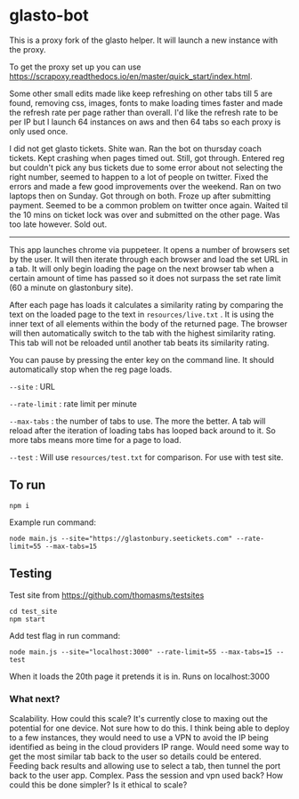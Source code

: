 # glasto-bot

This is a proxy fork of the glasto helper. It will launch a new instance with the proxy.

To get the proxy set up you can use https://scrapoxy.readthedocs.io/en/master/quick_start/index.html. 

Some other small edits made like keep refreshing on other tabs till 5 are found, removing css, images, fonts to make loading times faster and made the refresh rate per page rather than overall. I'd like the refresh rate to be per IP but I launch 64 instances on aws and then 64 tabs so each proxy is only used once.

I did not get glasto tickets. Shite wan. 
Ran the bot on thursday coach tickets. Kept crashing when pages timed out. Still, got through. Entered reg but couldn't pick any bus tickets due to some error about not selecting the right number, seemed to happen to a lot of people on twitter. 
Fixed the errors and made a few good improvements over the weekend. Ran on two laptops then on Sunday. Got through on both. Froze up after submitting payment. Seemed to be a common problem on twitter once again. Waited til the 10 mins on ticket lock was over and submitted on the other page. Was too late however. Sold out. 

---
This app launches chrome via puppeteer. It opens a number of browsers set by the user. It will then iterate through each browser and load the set URL in a tab. It will only begin loading the page on the next browser tab when a certain amount of time has passed so it does not surpass the set rate limit (60 a minute on glastonbury site). 

After each page has loads it calculates a similarity rating by comparing the text on the loaded page to the text in ```resources/live.txt``` . It is using the inner text of all elements within the body of the returned page. The browser will then automatically switch to the tab with the highest similarity rating. This tab will not be reloaded until another tab beats its similarity rating.

You can pause by pressing the enter key on the command line. It should automatically stop when the reg page loads.

```--site``` : URL

```--rate-limit``` : rate limit per minute

```--max-tabs``` : the number of tabs to use. The more the better. A tab will reload after the iteration of loading tabs has looped back around to it. So more tabs means more time for a page to load. 

```--test``` : Will use ```resources/test.txt``` for comparison. For use with test site. 


## To run
```
npm i
```
Example run command:
```
node main.js --site="https://glastonbury.seetickets.com" --rate-limit=55 --max-tabs=15
```
## Testing
Test site from https://github.com/thomasms/testsites
```
cd test_site
npm start
```

Add test flag in run command:
```
node main.js --site="localhost:3000" --rate-limit=55 --max-tabs=15 --test
```

When it loads the 20th page it pretends it is in. Runs on localhost:3000



### What next?
Scalability. How could this scale? It's currently close to maxing out the potential for one device. Not sure how to do this. I think being able to deploy to a few instances, they would need to use a VPN to avoid the IP being identified as being in the cloud providers IP range. Would need some way to get the most similar tab back to the user so details could be entered. Feeding back results and allowing use to select a tab, then tunnel the port back to the user app. Complex. Pass the session and vpn used back? How could this be done simpler? Is it ethical to scale?
